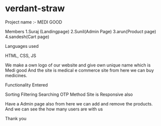 # verdant-straw
Project name :-  MEDI GOOD

Members
1.Suraj (Landingpage)
2.Sunil(Admin Page)
3.arun(Product page)
4.sandesh(Cart page)


Languages used

HTML, CSS, JS


We make a own logo of our website and give own unique name which is Medi good 
And the site is medical e commerce site from here we can buy medicines.

Functionality Entered

Sorting
Filtering
Searching
OTP Method
Site is Responsive also

Have a Admin page also from here we can add and remove the products.
And we can see the how many users are with us 

Thank you 
